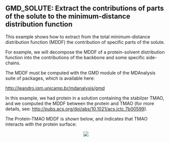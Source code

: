 ## GMD_SOLUTE: Extract the contributions of parts of the solute to the minimum-distance distribution function

This example shows how to extract from the total minimum-distance distribution function (MDDF) the contribution of specific 
parts of the solute. 

For example, we will decompose the MDDF of a protein-solvent distribution function into the contributions of the backbone
and some specific side-chains. 

The MDDF must be computed with the GMD module of the MDAnalysis suite of packages, which is available here:

http://leandro.iqm.unicamp.br/mdanalysis/gmd

In this example, we had protein in a solution containing the stabilzer TMAO, and we computed the MDDF between the protein
and TMAO (for more details, see: http://pubs.acs.org/doi/abs/10.1021/acs.jctc.7b00599). 

The Protein-TMAO MDDF is shown below, and indicates that TMAO interacts with the protein surface:

<p align="center">
<img src="https://github.com/mcubeg/namdjl/raw/master/examples/gmd_solute/gmdfiles/gmd_total.png">
</p>


